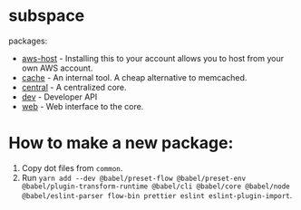 # subspace

packages:

- [aws-host](packages/aws-host/README.md) - Installing this to your account allows you to host from your own AWS account.
- [cache](packages/cache/README.md) - An internal tool. A cheap alternative to memcached.
- [central](packages/central/README.md) - A centralized core.
- [dev](packages/dev/README.md) - Developer API
- [web](./web/README.md) - Web interface to the core.

# How to make a new package:

1. Copy dot files from `common`.
2. Run `yarn add --dev @babel/preset-flow @babel/preset-env @babel/plugin-transform-runtime @babel/cli @babel/core @babel/node @babel/eslint-parser flow-bin prettier eslint eslint-plugin-import`.
